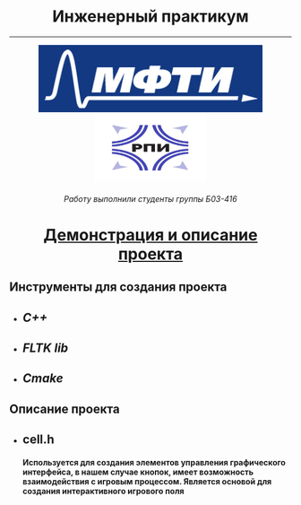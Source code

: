 <h1 align="center">Инженерный практикум</h1>

<hr>

<p align="center">
    <img src="logo.jpg" alt="logo" height="120" width="400"/>
    <img src="logo_2.jpg" alt="logo_2" height="120" width="200"/>
</p>

<h6 align="center">Работу выполнили студенты группы Б03-416</h6>

<h1 align="center"><a  href="https://solitairevue.firebaseapp.com">Демонстрация и описание проекта</a></h1>

##  Инструменты для создания проекта <h3>

- ## *C++*
   
- ## *FLTK lib*

- ## *Cmake*

## Описание проекта

- ## cell.h
  <h4>Используется для создания элементов управления графического интерфейса, в нашем случае кнопок, имеет возможность взаимодействия с игровым процессом. Является основой для создания интерактивного игрового поля</h4>
